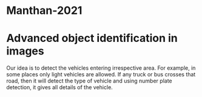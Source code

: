 # Manthan-2021
# Advanced object identification in images
Our idea is to detect the vehicles entering irrespective area. For example, in some places only light vehicles are allowed. If any truck or bus crosses that road, then it will detect the type of vehicle and using number plate detection, it gives all details of the vehicle.




